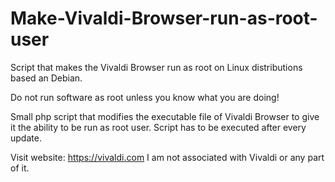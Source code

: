 # Make-Vivaldi-Browser-run-as-root-user
Script that makes the Vivaldi Browser run as root on Linux distributions based an Debian.

Do not run software as root unless you know what you are doing!

Small php script that modifies the executable file of Vivaldi Browser to give it the ability to be run as root user.
Script has to be executed after every update.

Visit website: https://vivaldi.com
I am not associated with Vivaldi or any part of it.